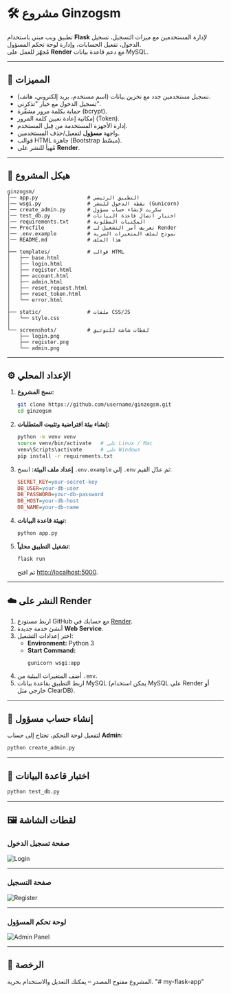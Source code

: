 # 🛠️ مشروع Ginzogsm

تطبيق ويب مبني باستخدام **Flask** لإدارة المستخدمين مع ميزات التسجيل، تسجيل الدخول، تفعيل الحسابات، وإدارة لوحة تحكم المسؤول.  
مُجهّز للعمل على **Render** مع دعم قاعدة بيانات MySQL.

---

## 🚀 المميزات
- تسجيل مستخدمين جدد مع تخزين بيانات (اسم مستخدم، بريد إلكتروني، هاتف).
- تسجيل الدخول مع خيار "تذكرني".
- حماية بكلمة مرور مشفّرة (bcrypt).
- إمكانية إعادة تعيين كلمة المرور (Token).
- إدارة الأجهزة المستخدمة من قِبل المستخدم.
- واجهة **مسؤول** لتفعيل/حذف المستخدمين.
- قوالب HTML جاهزة (Bootstrap مبسّط).
- مُهيأ للنشر على **Render**.

---

## 📂 هيكل المشروع

```
ginzogsm/
│── app.py                # التطبيق الرئيسي
│── wsgi.py               # نقطة الدخول للنشر (Gunicorn)
│── create_admin.py       # سكربت لإنشاء حساب مسؤول
│── test_db.py            # اختبار اتصال قاعدة البيانات
│── requirements.txt      # المكتبات المطلوبة
│── Procfile              # تعريف أمر التشغيل لـ Render
│── .env.example          # نموذج لملف المتغيرات السرية
│── README.md             # هذا الملف
│
├── templates/            # قوالب HTML
│   ├── base.html
│   ├── login.html
│   ├── register.html
│   ├── account.html
│   ├── admin.html
│   ├── reset_request.html
│   ├── reset_token.html
│   └── error.html
│
├── static/               # ملفات CSS/JS
│   └── style.css
│
└── screenshots/          # لقطات شاشة للتوثيق
    ├── login.png
    ├── register.png
    └── admin.png
```

---

## ⚙️ الإعداد المحلي

1. **نسخ المشروع:**
   ```bash
   git clone https://github.com/username/ginzogsm.git
   cd ginzogsm
   ```

2. **إنشاء بيئة افتراضية وتثبيت المتطلبات:**
   ```bash
   python -m venv venv
   source venv/bin/activate   # على Linux / Mac
   venv\Scripts\activate      # على Windows
   pip install -r requirements.txt
   ```

3. **إعداد ملف البيئة:**
   انسخ `.env.example` إلى `.env` ثم عدّل القيم:
   ```ini
   SECRET_KEY=your-secret-key
   DB_USER=your-db-user
   DB_PASSWORD=your-db-password
   DB_HOST=your-db-host
   DB_NAME=your-db-name
   ```

4. **تهيئة قاعدة البيانات:**
   ```bash
   python app.py
   ```

5. **تشغيل التطبيق محلياً:**
   ```bash
   flask run
   ```
   ثم افتح [http://localhost:5000](http://localhost:5000).

---

## ☁️ النشر على Render

1. اربط مستودع GitHub مع حسابك في [Render](https://render.com).
2. أنشئ خدمة جديدة **Web Service**.
3. اختر إعدادات التشغيل:
   - **Environment:** Python 3
   - **Start Command:**
     ```bash
     gunicorn wsgi:app
     ```
4. أضف المتغيرات البيئية من `.env`.
5. اربط التطبيق بقاعدة بيانات MySQL (يمكن استخدام MySQL على Render أو خارجي مثل ClearDB).

---

## 👤 إنشاء حساب مسؤول

لتفعيل لوحة التحكم، تحتاج إلى حساب **Admin**:  
```bash
python create_admin.py
```

---

## 🧪 اختبار قاعدة البيانات

```bash
python test_db.py
```

---

## 🖼️ لقطات الشاشة

### صفحة تسجيل الدخول
![Login](screenshots/login.png)

---

### صفحة التسجيل
![Register](screenshots/register.png)

---

### لوحة تحكم المسؤول
![Admin Panel](screenshots/admin.png)

---

## 📜 الرخصة

المشروع مفتوح المصدر – يمكنك التعديل والاستخدام بحرية.
"# my-flask-app" 
